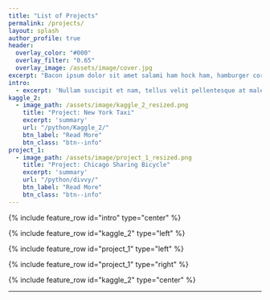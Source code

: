 ```yaml
---
title: "List of Projects"
permalink: /projects/
layout: splash
author_profile: true
header:
  overlay_color: "#000"
  overlay_filter: "0.65"
  overlay_image: /assets/image/cover.jpg
excerpt: "Bacon ipsum dolor sit amet salami ham hock ham, hamburger corned beef short ribs kielbasa biltong t-bone drumstick tri-tip tail sirloin pork chop."
intro: 
  - excerpt: 'Nullam suscipit et nam, tellus velit pellentesque at malesuada, enim eaque. Quis nulla, netus tempor in diam gravida tincidunt, *proin faucibus* voluptate felis id sollicitudin. Centered with `type="center"`'
kaggle_2:
  - image_path: /assets/image/kaggle_2_resized.png
    title: "Project: New York Taxi"
    excerpt: 'summary'
    url: "/python/Kaggle_2/"
    btn_label: "Read More"
    btn_class: "btn--info"
project_1:
  - image_path: /assets/image/project_1_resized.png
    title: "Project: Chicago Sharing Bicycle"
    excerpt: 'summary'
    url: "/python/divvy/"
    btn_label: "Read More"
    btn_class: "btn--info"
---
```


{% include feature_row id="intro" type="center" %}

{% include feature_row id="kaggle_2" type="left" %}

{% include feature_row id="project_1" type="left" %}

{% include feature_row id="project_1" type="right" %}

{% include feature_row id="kaggle_2" type="center" %}

---

